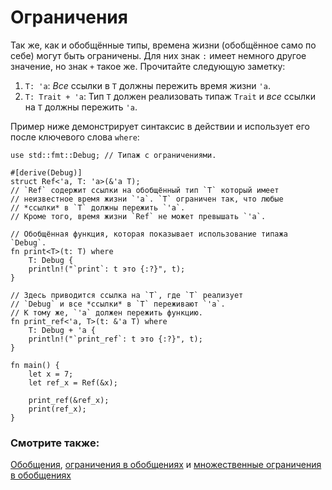 # Ограничения

Так же, как и обобщённые типы, времена жизни (обобщённое само по себе) могут быть ограничены.
Для них знак `:` имеет немного другое значение,
но знак `+` такое же. Прочитайте следующую заметку:

1. `T: 'a`: *Все* ссылки в `T` должны пережить время жизни `'a`.
2. `T: Trait + 'a`: Тип `T` должен реализовать типаж `Trait` и *все* ссылки на `T` должны пережить `'a`.

Пример ниже демонстрирует синтаксис в действии и использует его после ключевого слова `where`:

```rust,editable
use std::fmt::Debug; // Типаж с ограничениями.

#[derive(Debug)]
struct Ref<'a, T: 'a>(&'a T);
// `Ref` содержит ссылки на обобщённый тип `T` который имеет
// неизвестное время жизни `'a`. `T` ограничен так, что любые
// *ссылки* в `T` должны пережить `'a`.
// Кроме того, время жизни `Ref` не может превышать `'a`.

// Обобщённая функция, которая показывает использование типажа `Debug`.
fn print<T>(t: T) where
    T: Debug {
    println!("`print`: t это {:?}", t);
}

// Здесь приводится ссылка на `T`, где `T` реализует
// `Debug` и все *ссылки* в `T` переживают `'a`.
// К тому же, `'a` должен пережить функцию.
fn print_ref<'a, T>(t: &'a T) where
    T: Debug + 'a {
    println!("`print_ref`: t это {:?}", t);
}

fn main() {
    let x = 7;
    let ref_x = Ref(&x);

    print_ref(&ref_x);
    print(ref_x);
}
```

### Смотрите также:

[Обобщения](../../generics.md), [ограничения в обобщениях](../../generics/bounds.md) и
[множественные ограничения в обобщениях](../../generics/multi_bounds.md)
